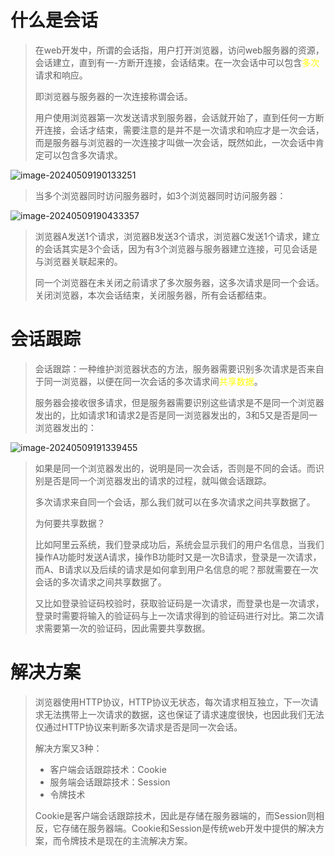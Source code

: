 # 什么是会话

> 在web开发中，所谓的会话指，用户打开浏览器，访问web服务器的资源，会话建立，直到有一-方断开连接，会话结束。在一次会话中可以包含<font color='yellow'>多次</font>请求和响应。
>
> 即浏览器与服务器的一次连接称谓会话。
>
> 用户使用浏览器第一次发送请求到服务器，会话就开始了，直到任何一方断开连接，会话才结束，需要注意的是并不是一次请求和响应才是一次会话，而是服务器与浏览器的一次连接才叫做一次会话，既然如此，一次会话中肯定可以包含多次请求。

![image-20240509190133251](D:\text1\15.登录\assets\image-20240509190133251.png)

> 当多个浏览器同时访问服务器时，如3个浏览器同时访问服务器：

![image-20240509190433357](D:\text1\15.登录\assets\image-20240509190433357.png)

> 浏览器A发送1个请求，浏览器B发送3个请求，浏览器C发送1个请求，建立的会话其实是3个会话，因为有3个浏览器与服务器建立连接，可见会话是与浏览器关联起来的。
>
> 同一个浏览器在未关闭之前请求了多次服务器，这多次请求是同一个会话。关闭浏览器，本次会话结束，关闭服务器，所有会话都结束。



# 会话跟踪

> 会话跟踪：一种维护浏览器状态的方法，服务器需要识别多次请求是否来自于同一浏览器，以便在同一次会话的多次请求间<font color='yellow'>共享数据</font>。
>
> 服务器会接收很多请求，但是服务器需要识别这些请求是不是同一个浏览器发出的，比如请求1和请求2是否是同一浏览器发出的，3和5又是否是同一浏览器发出的：

![image-20240509191339455](D:\text1\15.登录\assets\image-20240509191339455.png)

> 如果是同一个浏览器发出的，说明是同一次会话，否则是不同的会话。而识别是否是同一个浏览器发出的请求的过程，就叫做会话跟踪。
>
> 多次请求来自同一个会话，那么我们就可以在多次请求之间共享数据了。
>
> 为何要共享数据？
>
> 比如阿里云系统，我们登录成功后，系统会显示我们的用户名信息，当我们操作A功能时发送A请求，操作B功能时又是一次B请求，登录是一次请求，而A、B请求以及后续的请求是如何拿到用户名信息的呢？那就需要在一次会话的多次请求之间共享数据了。
>
> 又比如登录验证码校验时，获取验证码是一次请求，而登录也是一次请求，登录时需要将输入的验证码与上一次请求得到的验证码进行对比。第二次请求需要第一次的验证码，因此需要共享数据。



# 解决方案

> 浏览器使用HTTP协议，HTTP协议无状态，每次请求相互独立，下一次请求无法携带上一次请求的数据，这也保证了请求速度很快，也因此我们无法仅通过HTTP协议来判断多次请求是否是同一次会话。
>
> 解决方案又3种：
>
> - 客户端会话跟踪技术：Cookie
> - 服务端会话跟踪技术：Session
> - 令牌技术
>
> Cookie是客户端会话跟踪技术，因此是存储在服务器端的，而Session则相反，它存储在服务器端。Cookie和Session是传统web开发中提供的解决方案，而令牌技术是现在的主流解决方案。
